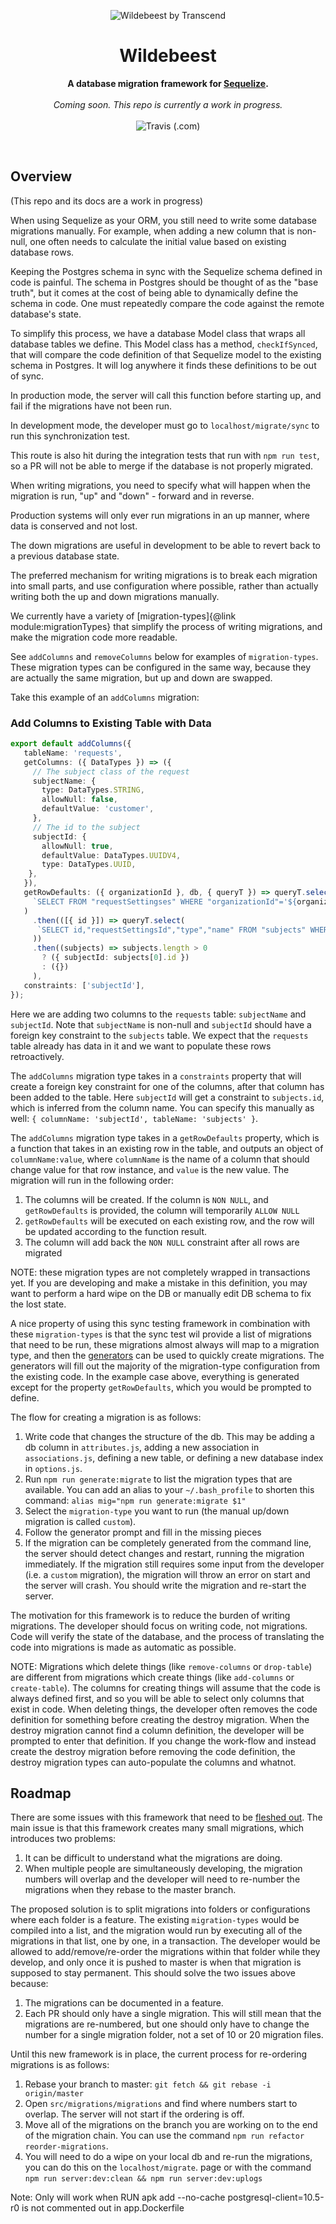 <p align="center">
  <img alt="Wildebeest by Transcend" src="https://user-images.githubusercontent.com/7354176/61022044-e3742500-a358-11e9-9cb2-122abb33e1b5.jpg"/>
</p>
<h1 align="center">Wildebeest</h1>
<p align="center">
  <strong>A database migration framework for <a href="http://docs.sequelizejs.com/">Sequelize</a>.</strong>
  <br /><br />
  <i>Coming soon. This repo is currently a work in progress.</i>
  <br /><br />
  <img href="https://travis-ci.com/transcend-io/wildebeest.svg?branch=master" alt="Travis (.com)" src="https://travis-ci.com/transcend-io/wildebeest.svg">
</p>
<br />

## Overview

(This repo and its docs are a work in progress)

When using Sequelize as your ORM, you still need to write some database migrations manually. For example, when adding a new column that is non-null, one often needs to calculate the initial value based on existing database rows.

Keeping the Postgres schema in sync with the Sequelize schema defined in code is painful. The schema in Postgres should be thought of as the "base truth", but it comes at the cost of being able to dynamically define the schema in code. One must repeatedly compare the code against the remote database's state.

To simplify this process, we have a database Model class that wraps all database tables we define. This Model class has a method, `checkIfSynced`, that will compare the code definition of that Sequelize model to the existing schema in Postgres. It will log anywhere it finds these definitions to be out of sync.

In production mode, the server will call this function before starting up, and fail if the migrations have not been run.

In development mode, the developer must go to `localhost/migrate/sync` to run this synchronization test.

This route is also hit during the integration tests that run with `npm run test`, so a PR will not be able to merge if the database is not properly migrated.

When writing migrations, you need to specify what will happen when the migration is run, "up" and "down" - forward and in reverse.

Production systems will only ever run migrations in an up manner, where data is conserved and not lost.

The down migrations are useful in development to be able to revert back to a previous database state.

The preferred mechanism for writing migrations is to break each migration into small parts, and use configuration where possible, rather than actually writing both the up and down migrations manually.

We currently have a variety of [migration-types]{@link module:migrationTypes} that simplify the process of writing migrations, and make the migration code more readable.

See `addColumns` and `removeColumns` below for examples of `migration-types`. These migration types can be configured in the same way, because they are actually the same migration, but up and down are swapped.

Take this example of an `addColumns` migration:

### Add Columns to Existing Table with Data

```ts
export default addColumns({
   tableName: 'requests',
   getColumns: ({ DataTypes }) => ({
     // The subject class of the request
     subjectName: {
       type: DataTypes.STRING,
       allowNull: false,
       defaultValue: 'customer',
     },
     // The id to the subject
     subjectId: {
       allowNull: true,
       defaultValue: DataTypes.UUIDV4,
       type: DataTypes.UUID,
    },
   }),
   getRowDefaults: ({ organizationId }, db, { queryT }) => queryT.select(
     `SELECT FROM "requestSettingses" WHERE "organizationId"='${organizationId}'`
   )
     .then(([{ id }]) => queryT.select(
      `SELECT id,"requestSettingsId","type","name" FROM "subjects" WHERE "requestSettingsId"='${id}' AND "type"='customer'`
     ))
     .then((subjects) => subjects.length > 0
       ? ({ subjectId: subjects[0].id })
       : ({})
     ),
   constraints: ['subjectId'],
});
```

Here we are adding two columns to the `requests` table: `subjectName` and `subjectId`.
Note that `subjectName` is non-null and `subjectId` should have a foreign key constraint to the `subjects` table.
We expect that the `requests` table already has data in it and we want to populate these rows retroactively.

The `addColumns` migration type takes in a `constraints` property that will create a foreign key constraint for one of the columns,
after that column has been added to the table. Here `subjectId` will get a constraint to `subjects.id`,
which is inferred from the column name. You can specify this manually as well: `{ columnName: 'subjectId', tableName: 'subjects' }`.

The `addColumns` migration type takes in a `getRowDefaults` property, which is a function that takes in an existing row in the table,
and outputs an object of `columnName:value`, where `columnName` is the name of a column that should change value for that row instance,
and `value` is the new value. The migration will run in the following order:

1. The columns will be created. If the column is `NON NULL`, and `getRowDefaults` is provided, the column will temporarily `ALLOW NULL`
2. `getRowDefaults` will be executed on each existing row, and the row will be updated according to the function result.
3. The column will add back the `NON NULL` constraint after all rows are migrated

NOTE: these migration types are not completely wrapped in transactions yet. If you are developing and make a mistake in this definition,
you may want to perform a hard wipe on the DB or manually edit DB schema to fix the lost state.

A nice property of using this sync testing framework in combination with these `migration-types` is that the sync test wil provide a
list of migrations that need to be run, these migrations almost always will map to a migration type,
and then the [generators](https://github.com/transcend-io/wildebeest/tree/master/generators) can be used to quickly create migrations.
The generators will fill out the majority of the migration-type configuration from the existing code.
In the example case above, everything is generated except for the property `getRowDefaults`, which you would be prompted to define.

The flow for creating a migration is as follows:

1. Write code that changes the structure of the db. This may be adding a db column in `attributes.js`,
     adding a new association in `associations.js`, defining a new table, or defining a new database index in `options.js`.
2. Run `npm run generate:migrate` to list the migration types that are available. You can add an alias to your `~/.bash_profile`
     to shorten this command: `alias mig="npm run generate:migrate $1"`
3. Select the `migration-type` you want to run (the manual up/down migration is called `custom`).
4. Follow the generator prompt and fill in the missing pieces
5. If the migration can be completely generated from the command line, the server should detect changes and restart,
     running the migration immediately. If the migration still requires some input from the developer (i.e. a `custom` migration),
     the migration will throw an error on start and the server will crash. You should write the migration and re-start the server.

The motivation for this framework is to reduce the burden of writing migrations. The developer should focus on writing code, not migrations.
Code will verify the state of the database, and the process of translating the code into migrations is made as automatic as possible.

NOTE: Migrations which delete things (like `remove-columns` or `drop-table`) are different from migrations which
create things (like `add-columns` or `create-table`). The columns for creating things will assume that the code is always
defined first, and so you will be able to select only columns that exist in code. When deleting things,
the developer often removes the code definition for something before creating the destroy migration.
When the destroy migration cannot find a column definition, the developer will be prompted to enter that definition.
If you change the work-flow and instead create the destroy migration before removing the code definition,
the destroy migration types can auto-populate the columns and whatnot.

## Roadmap

There are some issues with this framework that need to be [fleshed out](https://github.com/transcend-io/wildebeest/issues/3).
The main issue is that this framework creates many small migrations, which introduces two problems:

1. It can be difficult to understand what the migrations are doing.
2. When multiple people are simultaneously developing, the migration numbers will overlap and the developer will need to re-number the migrations when they rebase to the master branch.

The proposed solution is to split migrations into folders or configurations where each folder is a feature.
The existing `migration-types` would be compiled into a list, and the migration would run by executing all of the migrations in that list,
one by one, in a transaction. The developer would be allowed to add/remove/re-order the migrations within that folder while they develop,
and only once it is pushed to master is when that migration is supposed to stay permanent. This should solve the two issues above because:

1. The migrations can be documented in a feature.
2. Each PR should only have a single migration. This will still mean that the migrations are re-numbered, but one should
     only have to change the number for a single migration folder, not a set of 10 or 20 migration files.

Until this new framework is in place, the current process for re-ordering migrations is as follows:

1. Rebase your branch to master: `git fetch && git rebase -i origin/master`
2. Open `src/migrations/migrations` and find where numbers start to overlap. The server will not start if the ordering is off.
3. Move all of the migrations on the branch you are working on to the end of the migration chain. You can use the command `npm run refactor reorder-migrations`.
4. You will need to do a wipe on your local db and re-run the migrations, you can do this on the `localhost/migrate`.
   page or with the command `npm run server:dev:clean && npm run server:dev:uplogs`

Note: Only will work when RUN apk add --no-cache postgresql-client=10.5-r0 is not commented out in app.Dockerfile
